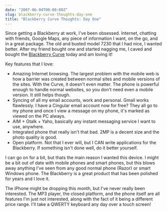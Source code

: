 ```yaml
---
date: "2007-06-04T00:00:00Z"
slug: blackberry-curve-thoughts-day-one
title: "Blackberry Curve Thoughts: Day One"
---
```


Since getting a Blackberry at work, I've been obsessed. Internet, chatting with
friends, Google Maps, any piece of information I want, on the go, and in a great
package. The old and busted model 7230 that I had nice, I wanted better. After
my friend bought one and started nagging me, I caved and bought the [Blackberry
Curve][1] today and am loving it!

Key features that I love:

- Amazing Internet browsing. The largest problem with the mobile web is how a
  barrier was created between normal sites and mobile versions of the sites.
  With the Curve, it doesn't even matter. The phone is powerful enough to handle
  normal websites, so you don't need even a mobile version. It still helps
  though.
- Syncing of all my email accounts, work and personal. Gmail works flawlessly. I
  have a Cingular email account now for free? They all go to my phone and once I
  view a message on my phone, it's marked as viewed on the PC always.
- AIM + Gtalk + Yaho, basically any instant messaging service I want to use,
  anywhere.
- Integrated phone that really isn't that bad. 2MP is a decent size and the
  photo quality is good.
- Open platform. Not that I ever will, but I CAN write applications for the
  Blackberry. If something isn't done well, do it better yourself.

I can go on for a bit, but thats the main reason I wanted this device. I might
be a bit out of date with mobile phones and smart phones, but this blows away
anything I've seen from any good normal phone (Razor) or smart Windows phone.
The Blackberry is a great product that has been polished for years and I love
it.

The iPhone might be dropping this month, but I've never really been interested.
The MP3 player, the closed platform, and the phone itself are all features I'm
just not interested, along with the fact of it being a different price range.
I'll take a QWERTY keyboard any day over a touch screen!

[1]: http://www.blackberrycurve.com/
